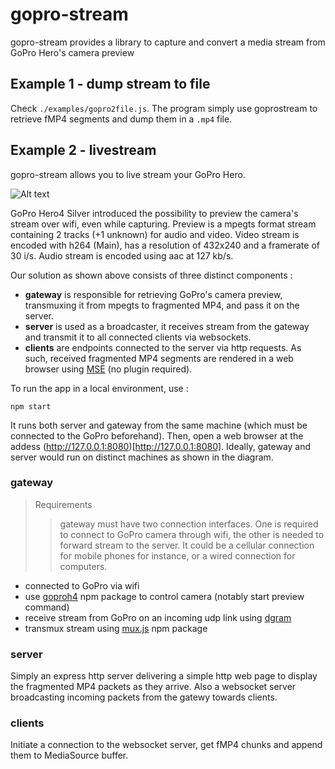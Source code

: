 # gopro-stream

gopro-stream provides a library to capture and convert a media stream from GoPro Hero's camera preview

## Example 1 - dump stream to file
Check `./examples/gopro2file.js`. The program simply use goprostream to retrieve fMP4 segments and dump them in a `.mp4` file.

## Example 2 - livestream
gopro-stream allows you to live stream your GoPro Hero.

![Alt text](doc/architecture.png?raw=true "Overview")

GoPro Hero4 Silver introduced the possibility to preview the camera's stream over wifi, even while capturing. Preview is a mpegts format stream containing 2 tracks (+1 unknown) for audio and video. Video stream is encoded with h264 (Main), has a resolution of 432x240 and a framerate of 30 i/s. Audio stream is encoded using aac at 127 kb/s.

Our solution as shown above consists of three distinct components :
- __gateway__ is responsible for retrieving GoPro's camera preview, transmuxing it from mpegts to fragmented MP4, and pass it on the server.
- __server__ is used as a broadcaster, it receives stream from the gateway and transmit it to all connected clients via websockets.
- __clients__ are endpoints connected to the server via http requests. As such, received fragmented MP4 segments are rendered in a web browser using [MSE](http://www.w3.org/TR/media-source/) (no plugin required).

To run the app in a local environment, use :

```
npm start
```

It runs both server and gateway from the same machine (which must be connected to the GoPro beforehand). Then, open a web browser at the addess (http://127.0.0.1:8080)[http://127.0.0.1:8080]. Ideally, gateway and server would run on distinct machines as shown in the diagram.

### gateway

> Requirements
>> gateway must have two connection interfaces. One is required to connect to GoPro camera through wifi, the other is needed to forward stream to the server. It could be a cellular connection for mobile phones for instance, or a wired connection for computers.

- connected to GoPro via wifi
- use [goproh4](https://github.com/citolen/goproh4) npm package to control camera (notably start preview command)
- receive stream from GoPro on an incoming udp link using [dgram](https://nodejs.org/api/dgram.html)
- transmux stream using [mux.js](https://github.com/videojs/mux.js) npm package

### server

Simply an express http server delivering a simple http web page to display the fragmented MP4 packets as they arrive. Also a websocket server broadcasting incoming packets from the gatewy towards clients.

### clients

Initiate a connection to the websocket server, get fMP4 chunks and append them to MediaSource buffer.